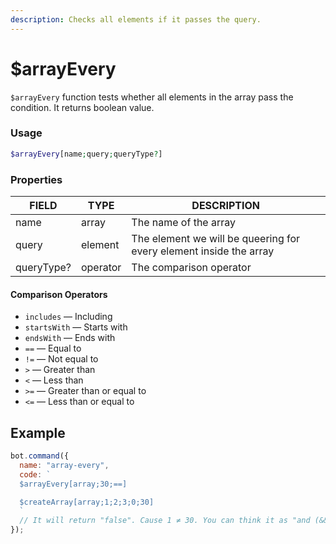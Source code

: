 ```yaml
---
description: Checks all elements if it passes the query.
---
```


# $arrayEvery

`$arrayEvery` function tests whether all elements in the array pass the condition. It returns boolean value.

### Usage 

```php
$arrayEvery[name;query;queryType?]
```

### Properties

| FIELD | TYPE | DESCRIPTION |
| ----- | ----- | ----- | 
| name | array | The name of the array | 
| query | element | The element we will be queering for every element inside the array |
| queryType? | operator | The comparison operator |

#### Comparison Operators

* `includes` — Including 
* `startsWith` — Starts with
* `endsWith` — Ends with
* `==` — Equal to 
* `!=` — Not equal to
* `>` — Greater than
* `<` — Less than
* `>=` — Greater than or equal to
* `<=` — Less than or equal to

## Example

```javascript
bot.command({
  name: "array-every", 
  code: `
  $arrayEvery[array;30;==]

  $createArray[array;1;2;3;0;30]
  `
  // It will return "false". Cause 1 ≠ 30. You can think it as "and (&&)" logical operator.
});
```
